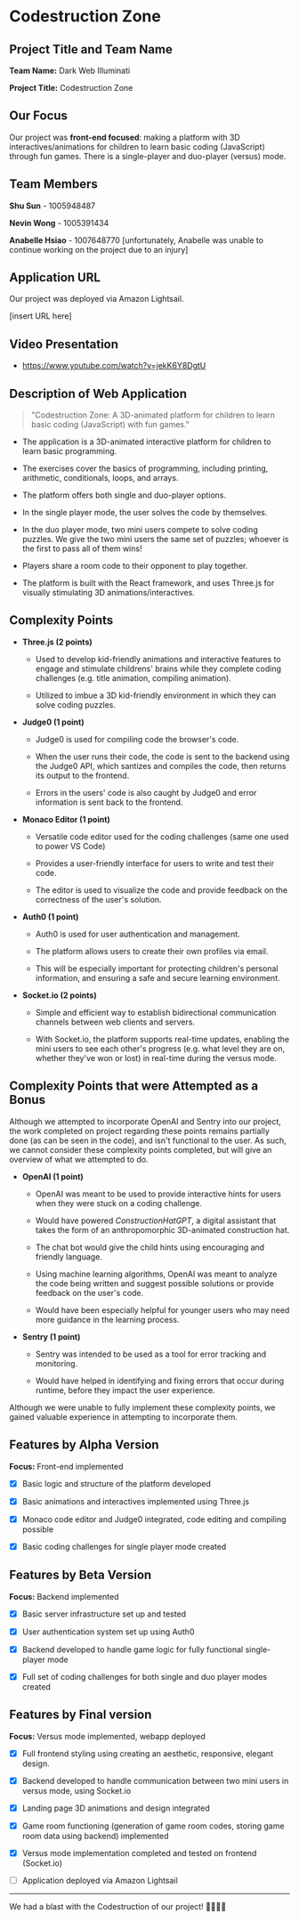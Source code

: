 # Codestruction Zone

## Project Title and Team Name

**Team Name:** Dark Web Illuminati

**Project Title:** Codestruction Zone

## Our Focus

Our project was **front-end focused**: making a platform with 3D interactives/animations for children to learn basic coding (JavaScript) through fun games. There is a single-player and duo-player (versus) mode.

## Team Members

**Shu Sun** - 1005948487

**Nevin Wong** - 1005391434

**Anabelle Hsiao** - 1007648770 [unfortunately, Anabelle was unable to continue working on the project due to an injury]

## Application URL

Our project was deployed via Amazon Lightsail.

[insert URL here]

## Video Presentation

- https://www.youtube.com/watch?v=jekK6Y8DgtU

## Description of Web Application

> "Codestruction Zone: A 3D-animated platform for children to learn basic coding (JavaScript) with fun games."

- The application is a 3D-animated interactive platform for children to learn basic programming.

- The exercises cover the basics of programming, including printing, arithmetic, conditionals, loops, and arrays.

- The platform offers both single and duo-player options.

- In the single player mode, the user solves the code by themselves.

- In the duo player mode, two mini users compete to solve coding puzzles. We give the two mini users the same set of puzzles; whoever is the first to pass all of them wins!

- Players share a room code to their opponent to play together.

- The platform is built with the React framework, and uses Three.js for visually stimulating 3D animations/interactives.

## Complexity Points

- **Three.js (2 points)**

  - Used to develop kid-friendly animations and interactive features to engage and stimulate childrens' brains while they complete coding challenges (e.g. title animation, compiling animation).

  - Utilized to imbue a 3D kid-friendly environment in which they can solve coding puzzles.

- **Judge0 (1 point)**

  - Judge0 is used for compiling code the browser's code.

  - When the user runs their code, the code is sent to the backend using the Judge0 API, which santizes and compiles the code, then returns its output to the frontend.

  - Errors in the users' code is also caught by Judge0 and error information is sent back to the frontend.

- **Monaco Editor (1 point)**

  - Versatile code editor used for the coding challenges (same one used to power VS Code)

  - Provides a user-friendly interface for users to write and test their code.

  - The editor is used to visualize the code and provide feedback on the correctness of the user's solution.

- **Auth0 (1 point)**

  - Auth0 is used for user authentication and management.

  - The platform allows users to create their own profiles via email.

  - This will be especially important for protecting children's personal information, and ensuring a safe and secure learning environment.

- **Socket.io (2 points)**

  - Simple and efficient way to establish bidirectional communication channels between web clients and servers.

  - With Socket.io, the platform supports real-time updates, enabling the mini users to see each other's progress (e.g. what level they are on, whether they've won or lost) in real-time during the versus mode.

## Complexity Points that were Attempted as a Bonus

Although we attempted to incorporate OpenAI and Sentry into our project, the work completed on project regarding these points remains partially done (as can be seen in the code), and isn't functional to the user. As such, we cannot consider these complexity points completed, but will give an overview of what we attempted to do.

- **OpenAI (1 point)**

  - OpenAI was meant to be used to provide interactive hints for users when they were stuck on a coding challenge.

  - Would have powered _ConstructionHatGPT_, a digital assistant that takes the form of an anthropomorphic 3D-animated construction hat.

  - The chat bot would give the child hints using encouraging and friendly language.

  - Using machine learning algorithms, OpenAI was meant to analyze the code being written and suggest possible solutions or provide feedback on the user's code.

  - Would have been especially helpful for younger users who may need more guidance in the learning process.

- **Sentry (1 point)**

  - Sentry was intended to be used as a tool for error tracking and monitoring.

  - Would have helped in identifying and fixing errors that occur during runtime, before they impact the user experience.

Although we were unable to fully implement these complexity points, we gained valuable experience in attempting to incorporate them.

## Features by Alpha Version

**Focus:** Front-end implemented

- [x] Basic logic and structure of the platform developed

- [x] Basic animations and interactives implemented using Three.js

- [x] Monaco code editor and Judge0 integrated, code editing and compiling possible

- [x] Basic coding challenges for single player mode created

## Features by Beta Version

**Focus:** Backend implemented

- [x] Basic server infrastructure set up and tested

- [x] User authentication system set up using Auth0

- [x] Backend developed to handle game logic for fully functional single-player mode

- [x] Full set of coding challenges for both single and duo player modes created

## Features by Final version

**Focus:** Versus mode implemented, webapp deployed

- [x] Full frontend styling using creating an aesthetic, responsive, elegant design.

- [x] Backend developed to handle communication between two mini users in versus mode, using Socket.io

- [x] Landing page 3D animations and design integrated

- [x] Game room functioning (generation of game room codes, storing game room data using backend) implemented

- [x] Versus mode implementation completed and tested on frontend (Socket.io)

- [ ] Application deployed via Amazon Lightsail

---

We had a blast with the Codestruction of our project! 👷🚧🐱‍💻
